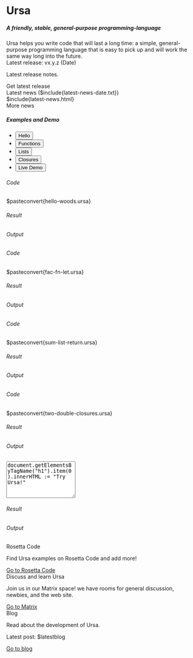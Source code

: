 # Ursa

<div class="row mb-3">
    <div class="col-sm-12 mb-3 mb-sm-0">
        <h5>A friendly, stable, general-purpose programming-language</h5>
        Ursa helps you write code that will last a long time: a simple, general-purpose programming language that is easy to pick up and will work the same way long into the future.
    </div>
</div>
<div class="row mb-3">
    <div class="col-sm-6 mb-3 mb-sm-0 mx-auto">
        <div class="card">
            <div class="card-header">Latest release: <span id="ursa-latest-release-version">vx.y.z</span> (<span id="ursa-latest-release-date">Date</span>)</div>
            <div class="card-body link-card">
                <p id="ursa-latest-release-notes">Latest release notes.</p>
                <div class="link-card-spacer"></div>
                <div><a class="btn btn-primary" id="ursa-latest-release-url" src="https://github.com/ursalang/ursa/releases/latest">Get latest release</a></div>
            </div>
        </div>
        <div class="card">
            <div class="card-header">Latest news (<span id="ursa-latest-news-date">$include{latest-news-date.txt}</span>)</div>
            <div class="card-body link-card">$include{latest-news.html}
                <div class="link-card-spacer"></div>
                <div><a class="btn btn-primary" id="ursa-latest-release-url" src="news.md">More news</a></div>
            </div>
        </div>
    </div>
    <div class="col-sm-6 mb-3 mb-sm-0 mx-auto">
        <div class="card">
            <div class="card-header">
                <h5>Examples and Demo</h5>
                <ul class="nav nav-tabs card-header-tabs" id="codeTab" role="tablist">
                    <li class="nav-item" role="presentation">
                        <button class="nav-link active" id="hello-tab" data-bs-toggle="tab" data-bs-target="#hello-tab-pane" type="button" role="tab" aria-controls="hello-tab-pane" aria-selected="true">Hello</button>
                    </li>
                    <li class="nav-item" role="presentation">
                        <button class="nav-link" id="functions-tab" data-bs-toggle="tab" data-bs-target="#functions-tab-pane" type="button" role="tab" aria-controls="functions-tab-pane" aria-selected="false">Functions</button>
                    </li>
                    <li class="nav-item" role="presentation">
                        <button class="nav-link" id="lists-tab" data-bs-toggle="tab" data-bs-target="#lists-tab-pane" type="button" role="tab" aria-controls="lists-tab-pane" aria-selected="false">Lists</button>
                    </li>
                    <li class="nav-item" role="presentation">
                        <button class="nav-link" id="closures-tab" data-bs-toggle="tab" data-bs-target="#closures-tab-pane" type="button" role="tab" aria-controls="closures-tab-pane" aria-selected="false">Closures</button>
                    </li>
                    <li class="nav-item" role="presentation">
                        <button class="nav-link btn btn-primary highlight-button" id="try-tab" data-bs-toggle="tab" data-bs-target="#try-tab-pane" type="button" role="tab" aria-controls="try-tab-pane" aria-selected="false">Live Demo</button>
                    </li>
                </ul>
            </div>
            <div class="card-body tab-content">
                <div class="tab-pane fade show active" id="hello-tab-pane" role="tabpanel" aria-labelledby="hello-tab" tabindex="0">
                    <div class="card">
                        <div class="card-header"><h6>Code</h6></div>
                        <div class="card-body" id="hello-input">$pasteconvert{hello-woods.ursa}</div>
                    </div>
                    <div class="card">
                        <div class="card-header"><h6>Result</h6></div>
                        <div class="card-body" id="hello-result"></div>
                    </div>
                    <div class="card">
                        <div class="card-header"><h6>Output</h6></div>
                        <div class="card-body" id="hello-output"></div>
                    </div>
                </div>
                <div class="tab-pane fade" id="functions-tab-pane" role="tabpanel" aria-labelledby="functions-tab" tabindex="0">
                    <div class="card">
                        <div class="card-header"><h6>Code</h6></div>
                        <div class="card-body" id="functions-input">$pasteconvert{fac-fn-let.ursa}</div>
                    </div>
                    <div class="card">
                        <div class="card-header"><h6>Result</h6></div>
                        <div class="card-body" id="functions-result"></div>
                    </div>
                    <div class="card">
                        <div class="card-header"><h6>Output</h6></div>
                        <div class="card-body" id="functions-output"></div>
                    </div>
                </div>
                <div class="tab-pane fade" id="lists-tab-pane" role="tabpanel" aria-labelledby="lists-tab" tabindex="0">
                    <div class="card">
                        <div class="card-header"><h6>Code</h6></div>
                        <div class="card-body" id="lists-input">$pasteconvert{sum-list-return.ursa}</div>
                    </div>
                    <div class="card">
                        <div class="card-header"><h6>Result</h6></div>
                        <div class="card-body" id="lists-result"></div>
                    </div>
                    <div class="card">
                        <div class="card-header"><h6>Output</h6></div>
                        <div class="card-body" id="lists-output"></div>
                    </div>
                </div>
                <div class="tab-pane fade" id="closures-tab-pane" role="tabpanel" aria-labelledby="closures-tab" tabindex="0">
                    <div class="card">
                        <div class="card-header"><h6>Code</h6></div>
                        <div class="card-body" id="closures-input">$pasteconvert{two-double-closures.ursa}</div>
                    </div>
                    <div class="card">
                        <div class="card-header"><h6>Result</h6></div>
                        <div class="card-body" id="closures-result"></div>
                    </div>
                    <div class="card">
                        <div class="card-header"><h6>Output</h6></div>
                        <div class="card-body" id="closures-output"></div>
                    </div>
                </div>
                <div class="tab-pane fade" id="try-tab-pane" role="tabpanel" aria-labelledby="try-tab" tabindex="0">
                    <textarea id="ursa-input" rows="6" spellcheck="false">document.getElementsByTagName("h1").item(0).innerHTML := "Try Ursa!"</textarea>
                    <div class="card">
                        <div class="card-header"><h6>Result</h6></div>
                        <div class="card-body" id="ursa-result"></div>
                    </div>
                    <div class="card">
                        <div class="card-header"><h6>Output</h6></div>
                        <div class="card-body" id="ursa-output"></div>
                    </div>
                </div>
            </div>
        </div>
    </div>
</div>
<div class="row mb-3">
    <div class="col-sm-9 mb-3 mb-sm-0 mx-auto">
        <div class="card-group">
            <div class="card">
                <div class="card-header">Rosetta Code</div>
                <div class="card-body link-card">
                    <p>Find Ursa examples on Rosetta Code and add more!</p>
                    <div class="link-card-spacer"></div>
                    <div><a class="btn btn-primary" href="https://www.rosettacode.org/wiki/Category:Ursalang">Go to Rosetta Code</a></div>
                </div>
            </div>
            <div class="card">
                <div class="card-header">Discuss and learn Ursa</div>
                <div class="card-body link-card">
                    <p>Join us in our Matrix space! we have rooms for general discussion, newbies, and the web site.</p>
                    <div class="link-card-spacer"></div>
                    <div><a class="btn btn-primary" href="https://matrix.to/#/#ursalang:matrix.org">Go to Matrix</a></div>
                </div>
            </div>
            <div class="card">
                <div class="card-header">Blog</div>
                <div class="card-body link-card">
                    <p>Read about the development of Ursa.</p>
                    <p>Latest post: $latestblog</p>
                    <div class="link-card-spacer"></div>
                    <div><a class="btn btn-primary" href="$url{/blog}">Go to blog</a></div>
                </div>
            </div>
        </div>
    </div>
</div>

<script src="/readme.bundle.js"></script>
